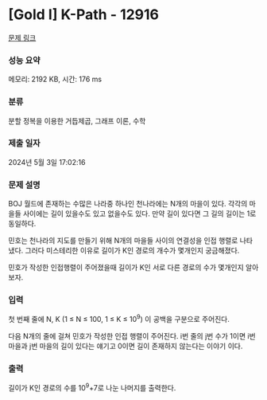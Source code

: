 # [Gold I] K-Path - 12916 

[문제 링크](https://www.acmicpc.net/problem/12916) 

### 성능 요약

메모리: 2192 KB, 시간: 176 ms

### 분류

분할 정복을 이용한 거듭제곱, 그래프 이론, 수학

### 제출 일자

2024년 5월 3일 17:02:16

### 문제 설명

<p>BOJ 월드에 존재하는 수많은 나라중 하나인 천나라에는 N개의 마을이 있다. 각각의 마을들 사이에는 길이 있을수도 있고 없을수도 있다. 만약 길이 있다면 그 길의 길이는 1로 동일하다.</p>

<p>민호는 천나라의 지도를 만들기 위해 N개의 마을들 사이의 연결성을 인접 행렬로 나타냈다. 그러다 미스테리한 이유로 길이가 K인 경로의 개수가 몇개인지 궁금해졌다.</p>

<p>민호가 작성한 인접행렬이 주어졌을때 길이가 K인 서로 다른 경로의 수가 몇개인지 알아보자.</p>

### 입력 

 <p>첫 번째 줄에 N, K (1 ≤ N ≤ 100, 1 ≤ K ≤ 10<sup>9</sup>) 이 공백을 구분으로 주어진다.</p>

<p>다음 N개의 줄에 걸쳐 민호가 작성한 인접 행렬이 주어진다. i번 줄의 j번 수가 1이면 i번 마을과 j번 마을의 길이 있다는 얘기고 0이면 길이 존재하지 않는다는 이야기 이다.</p>

### 출력 

 <p>길이가 K인 경로의 수를 10<sup>9</sup>+7로 나눈 나머지를 출력한다.</p>

